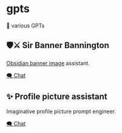 # gpts
💬 various GPTs

## 🛡️⚔️ Sir Banner Bannington

[Obsidian banner image][1] assistant.

[🗨️ Chat][2]

## ✨ Profile picture assistant

Imaginative profile picture prompt engineer.

[🗨️ Chat][3]


[1]: https://github.com/noatpad/obsidian-banners
[2]: https://chat.openai.com/g/g-B6Z6oZcfs-sir-banner-bannerington
[3]: https://chat.openai.com/g/g-SYARoFy7I-profile-picture-assistant
